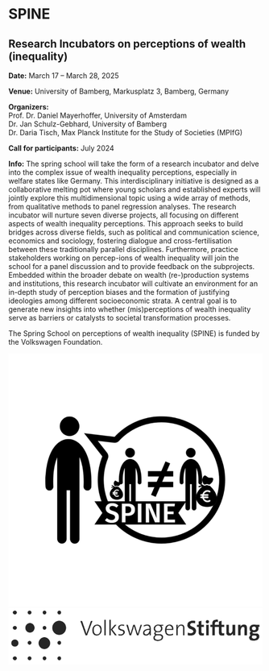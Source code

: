 # SPINE
## Research Incubators on perceptions of wealth (inequality)


**Date:**
March 17 – March 28, 2025

**Venue:**
University of Bamberg, Markusplatz 3, Bamberg, Germany

**Organizers:**  
Prof. Dr. Daniel Mayerhoffer, University of Amsterdam  
Dr. Jan Schulz-Gebhard, University of Bamberg  
Dr. Daria Tisch, Max Planck Institute for the Study of Societies (MPIfG)


**Call for participants:**  July 2024  


**Info:** 
The spring school will take the form of a research incubator and delve into the complex issue of wealth inequality perceptions, especially in welfare states like Germany. 
This interdisciplinary initiative is designed as a collaborative melting pot where young scholars and established experts will jointly explore this multidimensional topic using a wide array of methods, from qualitative methods to panel regression analyses. 
The research incubator will nurture seven diverse projects, all focusing on different aspects of wealth inequality perceptions. This approach seeks to build bridges across diverse fields, such as political and communication science, economics and sociology, fostering dialogue and cross-fertilisation between these traditionally parallel disciplines. 
Furthermore, practice stakeholders working on percep-ions of wealth inequality will join the school for a panel discussion and to provide feedback on the subprojects.
Embedded within the broader debate on wealth (re-)production systems and institutions, this research incubator will cultivate an environment for an in-depth study of perception biases and the formation of justifying ideologies among different socioeconomic strata. 
A central goal is to generate new insights into whether (mis)perceptions of wealth inequality serve as barriers or catalysts to societal transformation processes.


The Spring School on perceptions of wealth inequality (SPINE) is funded by the Volkswagen Foundation.  

![VW](SPINE.png)
![VW](logo-vwstiftung-dark.svg)

